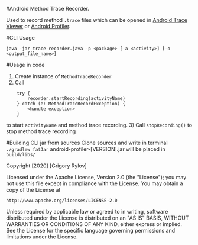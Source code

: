 #Android Method Trace Recorder.

Used to record method `.trace` files which can be opened in [Android Trace Viewer](https://github.com/Grigory-Rylov/android-trace-viewer) or [Android Profiler](https://developer.android.com/studio/profile/android-profiler).


#CLI Usage

```
java -jar trace-recorder.java -p <package> [-a <activity>] [-o <output_file_name>]

```

#Usage in code

1) Create instance of `MethodTraceRecorder`
2) Call 
```
    try {
        recorder.startRecording(activityName)
    } catch (e: MethodTraceRecordException) {
        <handle exception>
    }
``` 
to start `activityName` and method trace recording.
3) Call `stopRecording()` to stop method trace recording


#Building CLI jar from sources
Clone sources and write in terminal `./gradlew fatJar` 
android-profiler-[VERSION].jar will be placed in `build/libs/`

Copyright [2020] [Grigory Rylov]

Licensed under the Apache License, Version 2.0 (the "License");
you may not use this file except in compliance with the License.
You may obtain a copy of the License at

    http://www.apache.org/licenses/LICENSE-2.0

Unless required by applicable law or agreed to in writing, software
distributed under the License is distributed on an "AS IS" BASIS,
WITHOUT WARRANTIES OR CONDITIONS OF ANY KIND, either express or implied.
See the License for the specific language governing permissions and
limitations under the License.